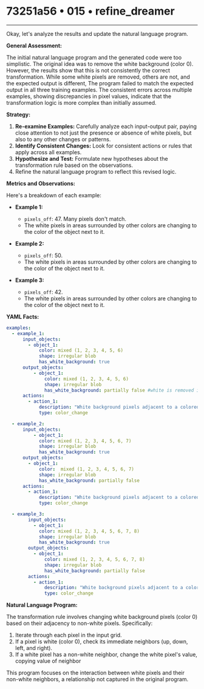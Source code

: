 # 73251a56 • 015 • refine_dreamer

---
Okay, let's analyze the results and update the natural language program.

**General Assessment:**

The initial natural language program and the generated code were too simplistic. The original idea was to remove the white background (color 0). However, the results show that this is not consistently the correct transformation. While some white pixels are removed, others are not, and the expected output is different, The program failed to match the expected output in all three training examples. The consistent errors across multiple examples, showing discrepancies in pixel values, indicate that the transformation logic is more complex than initially assumed.

**Strategy:**

1.  **Re-examine Examples:** Carefully analyze each input-output pair, paying close attention to not just the presence or absence of white pixels, but also to any other changes or patterns.
2.  **Identify Consistent Changes:** Look for consistent actions or rules that apply across all examples.
3.  **Hypothesize and Test:** Formulate new hypotheses about the transformation rule based on the observations.
4.    Refine the natural language program to reflect this revised logic.

**Metrics and Observations:**

Here's a breakdown of each example:

*   **Example 1:**
    *   `pixels_off`: 47. Many pixels don't match.
    *   The white pixels in areas surrounded by other colors are changing to the color of the object next to it.

*   **Example 2:**
    *   `pixels_off`: 50.
    *    The white pixels in areas surrounded by other colors are changing to the color of the object next to it.

*   **Example 3:**
    *   `pixels_off`: 42.
    *   The white pixels in areas surrounded by other colors are changing to the color of the object next to it.

**YAML Facts:**

```yaml
examples:
  - example_1:
      input_objects:
        - object_1:
            color: mixed (1, 2, 3, 4, 5, 6)
            shape: irregular blob
            has_white_background: true
      output_objects:
          - object_1:
              color: mixed (1, 2, 3, 4, 5, 6)
              shape: irregular blob
              has_white_background: partially false #white is removed in places
      actions:
        - action_1:
            description: "White background pixels adjacent to a colored object take the value of its neighbor"
            type: color_change

  - example_2:
      input_objects:
          - object_1:
            color: mixed (1, 2, 3, 4, 5, 6, 7)
            shape: irregular blob
            has_white_background: true
      output_objects:
        - object_1:
            color:  mixed (1, 2, 3, 4, 5, 6, 7)
            shape: irregular blob
            has_white_background: partially false
      actions:
        - action_1:
            description: "White background pixels adjacent to a colored object take the value of its neighbor"
            type: color_change

  - example_3:
        input_objects:
          - object_1:
            color: mixed (1, 2, 3, 4, 5, 6, 7, 8)
            shape: irregular blob
            has_white_background: true
        output_objects:
          - object_1:
              color: mixed (1, 2, 3, 4, 5, 6, 7, 8)
              shape: irregular blob
              has_white_background: partially false
        actions:
          - action_1:
              description: "White background pixels adjacent to a colored object take the value of its neighbor"
              type: color_change
```

**Natural Language Program:**

The transformation rule involves changing white background pixels (color 0) based on their adjacency to non-white pixels. Specifically:

1.  Iterate through each pixel in the input grid.
2.  If a pixel is white (color 0), check its immediate neighbors (up, down, left, and right).
3.  If a white pixel has a non-white neighbor, change the white pixel's value, copying value of neighbor

This program focuses on the interaction between white pixels and their non-white neighbors, a relationship not captured in the original program.

